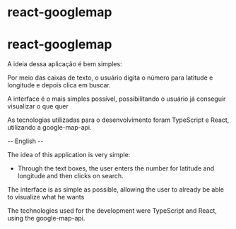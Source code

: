 # react-googlemap

# react-googlemap


A ideia dessa aplicação é bem simples:

Por meio das caixas de texto, o usuário digita o número para latitude e longitude e depois clica em buscar.

A interface é o mais simples possível, possibilitando o usuário já conseguir visualizar o que quer

As tecnologias utilizadas para o desenvolvimento foram TypeScript e React, utilizando a google-map-api.





-- English --

The idea of ​​this application is very simple:

- Through the text boxes, the user enters the number for latitude and longitude and then clicks on search.

The interface is as simple as possible, allowing the user to already be able to visualize what he wants

The technologies used for the development were TypeScript and React, using the google-map-api.
